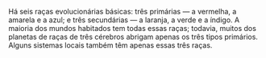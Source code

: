 ﻿Há seis raças evolucionárias básicas: três primárias — a vermelha, a amarela e a azul; e três secundárias — a laranja, a verde e a índigo. A maioria dos mundos habitados tem todas essas raças; todavia, muitos dos planetas de raças de três cérebros abrigam apenas os três tipos primários. Alguns sistemas locais também têm apenas essas três raças.